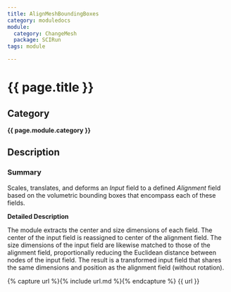 ```yaml
---
title: AlignMeshBoundingBoxes
category: moduledocs
module:
  category: ChangeMesh
  package: SCIRun
tags: module

---
```


# {{ page.title }}

## Category

**{{ page.module.category }}**

## Description

### Summary

Scales, translates, and deforms an *Input* field to a defined *Alignment* field based on the volumetric bounding boxes that encompass each of these fields.

**Detailed Description**

The module extracts the center and size dimensions of each field. The center of the input field is reassigned to center of the alignment field.
The size dimensions of the input field are likewise matched to those of the alignment field, proportionally reducing the Euclidean distance between nodes of the input field.
The result is a transformed input field that shares the same dimensions and position as the alignment field (without rotation).

{% capture url %}{% include url.md %}{% endcapture %}
{{ url }}

